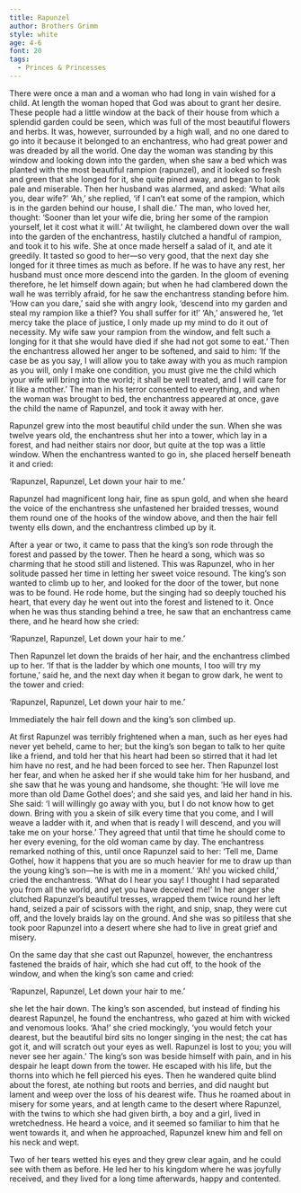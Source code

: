 ```yaml
---
title: Rapunzel
author: Brothers Grimm
style: white
age: 4-6
font: 20
tags:
  - Princes & Princesses
---
```


There were once a man and a woman who had long in vain wished for a child. At length the woman hoped that God was about to grant her desire. These people had a little window at the back of their house from which a splendid garden could be seen, which was full of the most beautiful flowers and herbs. It was, however, surrounded by a high wall, and no one dared to go into it because it belonged to an enchantress, who had great power and was dreaded by all the world. One day the woman was standing by this window and looking down into the garden, when she saw a bed which was planted with the most beautiful rampion (rapunzel), and it looked so fresh and green that she longed for it, she quite pined away, and began to look pale and miserable. Then her husband was alarmed, and asked: ‘What ails you, dear wife?’ ‘Ah,’ she replied, ‘if I can’t eat some of the rampion, which is in the garden behind our house, I shall die.’ The man, who loved her, thought: ‘Sooner than let your wife die, bring her some of the rampion yourself, let it cost what it will.’ At twilight, he clambered down over the wall into the garden of the enchantress, hastily clutched a handful of rampion, and took it to his wife. She at once made herself a salad of it, and ate it greedily. It tasted so good to her—so very good, that the next day she longed for it three times as much as before. If he was to have any rest, her husband must once more descend into the garden. In the gloom of evening therefore, he let himself down again; but when he had clambered down the wall he was terribly afraid, for he saw the enchantress standing before him. ‘How can you dare,’ said she with angry look, ‘descend into my garden and steal my rampion like a thief? You shall suffer for it!’ ‘Ah,’ answered he, ‘let mercy take the place of justice, I only made up my mind to do it out of necessity. My wife saw your rampion from the window, and felt such a longing for it that she would have died if she had not got some to eat.’ Then the enchantress allowed her anger to be softened, and said to him: ‘If the case be as you say, I will allow you to take away with you as much rampion as you will, only I make one condition, you must give me the child which your wife will bring into the world; it shall be well treated, and I will care for it like a mother.’ The man in his terror consented to everything, and when the woman was brought to bed, the enchantress appeared at once, gave the child the name of Rapunzel, and took it away with her.



Rapunzel grew into the most beautiful child under the sun. When she was twelve years old, the enchantress shut her into a tower, which lay in a forest, and had neither stairs nor door, but quite at the top was a little window. When the enchantress wanted to go in, she placed herself beneath it and cried:

 ‘Rapunzel, Rapunzel,
  Let down your hair to me.’

Rapunzel had magnificent long hair, fine as spun gold, and when she heard the voice of the enchantress she unfastened her braided tresses, wound them round one of the hooks of the window above, and then the hair fell twenty ells down, and the enchantress climbed up by it.

After a year or two, it came to pass that the king’s son rode through the forest and passed by the tower. Then he heard a song, which was so charming that he stood still and listened. This was Rapunzel, who in her solitude passed her time in letting her sweet voice resound. The king’s son wanted to climb up to her, and looked for the door of the tower, but none was to be found. He rode home, but the singing had so deeply touched his heart, that every day he went out into the forest and listened to it. Once when he was thus standing behind a tree, he saw that an enchantress came there, and he heard how she cried:

 ‘Rapunzel, Rapunzel,
  Let down your hair to me.’

Then Rapunzel let down the braids of her hair, and the enchantress climbed up to her. ‘If that is the ladder by which one mounts, I too will try my fortune,’ said he, and the next day when it began to grow dark, he went to the tower and cried:

 ‘Rapunzel, Rapunzel,
  Let down your hair to me.’

Immediately the hair fell down and the king’s son climbed up.

At first Rapunzel was terribly frightened when a man, such as her eyes had never yet beheld, came to her; but the king’s son began to talk to her quite like a friend, and told her that his heart had been so stirred that it had let him have no rest, and he had been forced to see her. Then Rapunzel lost her fear, and when he asked her if she would take him for her husband, and she saw that he was young and handsome, she thought: ‘He will love me more than old Dame Gothel does’; and she said yes, and laid her hand in his. She said: ‘I will willingly go away with you, but I do not know how to get down. Bring with you a skein of silk every time that you come, and I will weave a ladder with it, and when that is ready I will descend, and you will take me on your horse.’ They agreed that until that time he should come to her every evening, for the old woman came by day. The enchantress remarked nothing of this, until once Rapunzel said to her: ‘Tell me, Dame Gothel, how it happens that you are so much heavier for me to draw up than the young king’s son—he is with me in a moment.’ ‘Ah! you wicked child,’ cried the enchantress. ‘What do I hear you say! I thought I had separated you from all the world, and yet you have deceived me!’ In her anger she clutched Rapunzel’s beautiful tresses, wrapped them twice round her left hand, seized a pair of scissors with the right, and snip, snap, they were cut off, and the lovely braids lay on the ground. And she was so pitiless that she took poor Rapunzel into a desert where she had to live in great grief and misery.

On the same day that she cast out Rapunzel, however, the enchantress fastened the braids of hair, which she had cut off, to the hook of the window, and when the king’s son came and cried:

 ‘Rapunzel, Rapunzel,
  Let down your hair to me.’

she let the hair down. The king’s son ascended, but instead of finding his dearest Rapunzel, he found the enchantress, who gazed at him with wicked and venomous looks. ‘Aha!’ she cried mockingly, ‘you would fetch your dearest, but the beautiful bird sits no longer singing in the nest; the cat has got it, and will scratch out your eyes as well. Rapunzel is lost to you; you will never see her again.’ The king’s son was beside himself with pain, and in his despair he leapt down from the tower. He escaped with his life, but the thorns into which he fell pierced his eyes. Then he wandered quite blind about the forest, ate nothing but roots and berries, and did naught but lament and weep over the loss of his dearest wife. Thus he roamed about in misery for some years, and at length came to the desert where Rapunzel, with the twins to which she had given birth, a boy and a girl, lived in wretchedness. He heard a voice, and it seemed so familiar to him that he went towards it, and when he approached, Rapunzel knew him and fell on his neck and wept. 



Two of her tears wetted his eyes and they grew clear again, and he could see with them as before. He led her to his kingdom where he was joyfully received, and they lived for a long time afterwards, happy and contented.





